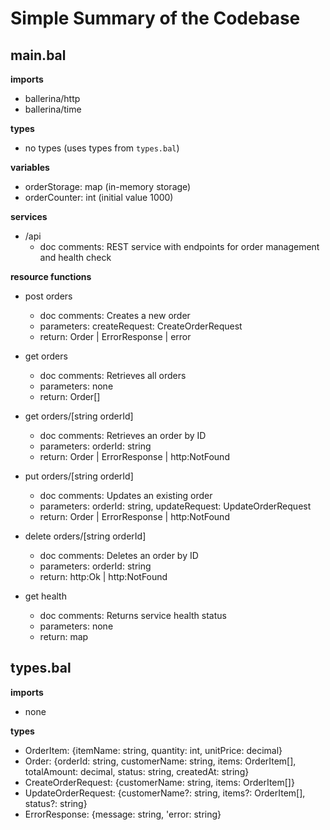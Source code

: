 # Simple Summary of the Codebase

## main.bal

**imports**
- ballerina/http
- ballerina/time

**types**
- no types (uses types from `types.bal`)

**variables**
- orderStorage: map<Order> (in-memory storage)
- orderCounter: int (initial value 1000)

**services**
- /api
  - doc comments: REST service with endpoints for order management and health check

**resource functions**
- post orders
  - doc comments: Creates a new order
  - parameters: createRequest: CreateOrderRequest
  - return: Order | ErrorResponse | error

- get orders
  - doc comments: Retrieves all orders
  - parameters: none
  - return: Order[]

- get orders/[string orderId]
  - doc comments: Retrieves an order by ID
  - parameters: orderId: string
  - return: Order | ErrorResponse | http:NotFound

- put orders/[string orderId]
  - doc comments: Updates an existing order
  - parameters: orderId: string, updateRequest: UpdateOrderRequest
  - return: Order | ErrorResponse | http:NotFound

- delete orders/[string orderId]
  - doc comments: Deletes an order by ID
  - parameters: orderId: string
  - return: http:Ok | http:NotFound

- get health
  - doc comments: Returns service health status
  - parameters: none
  - return: map<string>


## types.bal

**imports**
- none

**types**
- OrderItem: {itemName: string, quantity: int, unitPrice: decimal}
- Order: {orderId: string, customerName: string, items: OrderItem[], totalAmount: decimal, status: string, createdAt: string}
- CreateOrderRequest: {customerName: string, items: OrderItem[]}
- UpdateOrderRequest: {customerName?: string, items?: OrderItem[], status?: string}
- ErrorResponse: {message: string, 'error: string}
